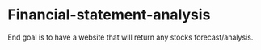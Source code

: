 # Financial-statement-analysis
End goal is to have a website that will return any stocks forecast/analysis. 
